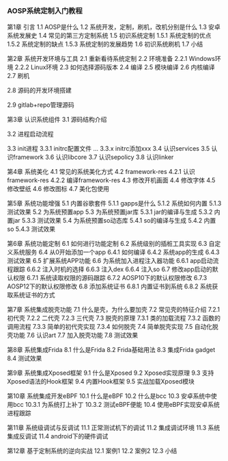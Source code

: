 ### AOSP系统定制入门教程

第1章 引言
1.1 AOSP是什么
1.2 系统开发，定制，刷机，改机分别是什么
1.3 安卓系统发展史
1.4 常见的第三方定制系统
1.5 初识系统定制
1.5.1 系统定制的优点
1.5.2 系统定制的缺点
1.5.3 系统定制的发展趋势
1.6 初识系统刷机
1.7 小结

第2章 系统开发环境与工具
2.1 重新看待系统定制
2.2 环境准备
2.2.1 Windows环境
2.2.2 Linux环境
2.3 如何选择源码版本
2.4 编译
2.5 模块编译
2.6 内核编译
2.7 刷机

2.8 源码的开发环境搭建

2.9 gitlab+repo管理源码



第3章 认识系统组件
3.1 源码结构介绍

3.2 进程启动流程

3.3 init进程
3.3.1 initrc配置文件
...
3.3.x initrc添加xxx
3.4 认识services
3.5 认识framework
3.6 认识libcore
3.7 认识sepolicy
3.8 认识linker

第4章 系统美化
4.1 常见的系统美化方式
4.2 framework-res
4.2.1 认识framework-res
4.2.2 编译framework-res
4.3 修改开机画面
4.4 修改字体
4.5 修改壁纸
4.6 修改图标
4.7 美化包使用

第5章 系统功能增强
5.1 内置谷歌套件
5.1.1 gapps是什么
5.1.2 系统如何内置
5.1.3 测试效果
5.2 为系统预置app
5.3 为系统预置jar库
5.3.1 jar的编译与生成
5.3.2 内置jar
5.3.3 测试效果
5.4 为系统预置so动态库
5.4.1 so的编译与生成
5.4.2 内置so
5.4.3 测试效果

第6章 系统功能定制
6.1 如何进行功能定制
6.2 系统级别的插桩工具实现
6.3 自定义系统服务
6.4 从0开始添加一个app
6.4.1 如何编译
6.4.2 系统app的生成
6.4.3 测试效果
6.5 扩展系统APP功能
6.6 为系统加入进程注入器功能
6.6.1 app启动流程跟踪
6.6.2 注入时机的选择
6.6.3 注入dex
6.6.4 注入so
6.7 修改app启动的默认权限
6.7.1 系统读取权限的源码跟踪
6.7.2 AOSP10下的默认权限修改
6.7.3 AOSP12下的默认权限修改
6.8 添加系统证书
6.8.1 内置证书到系统
6.8.2 系统获取系统证书的方式

第7章 系统集成脱壳功能
7.1 什么是壳，为什么要加壳
7.2 常见壳的特征介绍
7.2.1 初代壳
7.2.2 二代壳
7.2.3 三代壳
7.3 脱壳的原理
7.3.1 类的加载流程
7.3.2 函数的调用流程
7.3.3 简单的初代壳实现
7.3.4 如何脱壳
7.4 简单脱壳实现
7.5 自动化脱壳功能
7.6 认识art
7.7 加入脱壳功能
7.8 测试效果

第8章 系统集成Frida
8.1 什么是Frida
8.2 Frida基础用法
8.3 集成Frida gadget
8.4 测试效果

第9章 系统集成Xposed框架
9.1 什么是Xposed
9.2 Xposed实现原理
9.3 支持Xposed语法的Hook框架
9.4 内置Hook框架
9.5 实战加载Xposed模块

第10章 系统集成开发eBPF
10.1 什么是eBPF
10.2 什么是bcc
10.3 安卓系统中使用bcc
10.3.1 为系统打上补丁
10.3.2 测试eBPF便能
10.4 使用eBPF实现安卓系统进程跟踪

第11章 系统级调试与反调试
11.1 正常测试机下的调试
11.2 集成调试环境
11.3 系统集成反调试
11.4 android下的硬件调试

第12章 基于定制系统的逆向实战
12.1 案例1
12.2 案例2
12.3 小结
